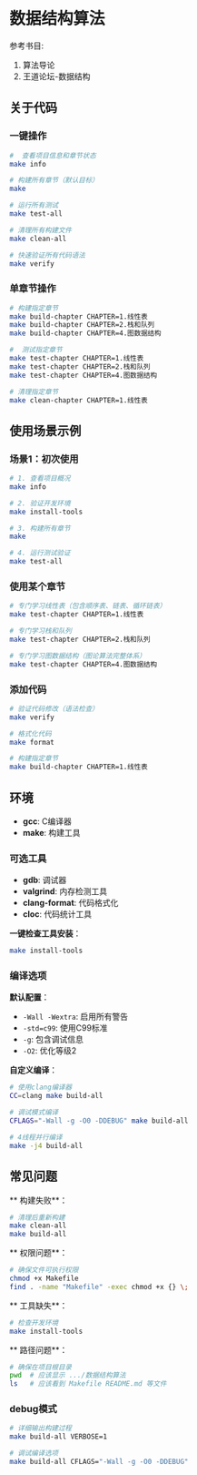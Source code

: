  #  数据结构算法 

参考书目: 
1. 算法导论
2. 王道论坛-数据结构
 
## 关于代码

### 一键操作

```bash
#  查看项目信息和章节状态
make info

# 构建所有章节（默认目标）
make

# 运行所有测试
make test-all

# 清理所有构建文件
make clean-all

# 快速验证所有代码语法
make verify
```

###  单章节操作

```bash
# 构建指定章节
make build-chapter CHAPTER=1.线性表
make build-chapter CHAPTER=2.栈和队列
make build-chapter CHAPTER=4.图数据结构

#  测试指定章节
make test-chapter CHAPTER=1.线性表
make test-chapter CHAPTER=2.栈和队列
make test-chapter CHAPTER=4.图数据结构

# 清理指定章节
make clean-chapter CHAPTER=1.线性表
``` 
##  使用场景示例

###  场景1：初次使用
```bash
# 1. 查看项目概况
make info

# 2. 验证开发环境
make install-tools

# 3. 构建所有章节
make

# 4. 运行测试验证
make test-all
```

###  使用某个章节
```bash
# 专门学习线性表（包含顺序表、链表、循环链表）
make test-chapter CHAPTER=1.线性表

# 专门学习栈和队列
make test-chapter CHAPTER=2.栈和队列

# 专门学习图数据结构（图论算法完整体系）
make test-chapter CHAPTER=4.图数据结构
```

###  添加代码
```bash
# 验证代码修改（语法检查）
make verify

# 格式化代码
make format

# 构建指定章节
make build-chapter CHAPTER=1.线性表
```
 

##  环境

- **gcc**: C编译器
- **make**: 构建工具

### 可选工具
- **gdb**: 调试器
- **valgrind**: 内存检测工具
- **clang-format**: 代码格式化
- **cloc**: 代码统计工具

**一键检查工具安装**：
```bash
make install-tools
```

### 编译选项

**默认配置**：
- `-Wall -Wextra`: 启用所有警告
- `-std=c99`: 使用C99标准
- `-g`: 包含调试信息
- `-O2`: 优化等级2

**自定义编译**：
```bash
# 使用clang编译器
CC=clang make build-all

# 调试模式编译
CFLAGS="-Wall -g -O0 -DDEBUG" make build-all

# 4线程并行编译
make -j4 build-all
```

## 常见问题

** 构建失败**：
```bash
# 清理后重新构建
make clean-all
make build-all
```

** 权限问题**：
```bash
# 确保文件可执行权限
chmod +x Makefile
find . -name "Makefile" -exec chmod +x {} \;
```

** 工具缺失**：
```bash
# 检查开发环境
make install-tools
```

** 路径问题**：
```bash
# 确保在项目根目录
pwd  # 应该显示 .../数据结构算法
ls   # 应该看到 Makefile README.md 等文件
```

### debug模式
```bash
# 详细输出构建过程
make build-all VERBOSE=1

# 调试编译选项
make build-all CFLAGS="-Wall -g -O0 -DDEBUG"
```
